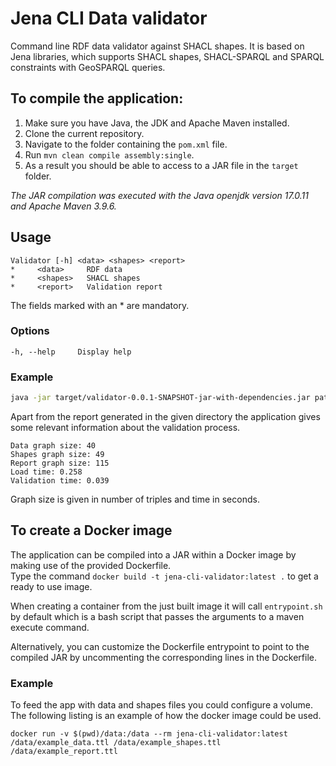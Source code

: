 # Jena CLI Data validator
Command line RDF data validator against SHACL shapes. It is based on Jena libraries, which supports SHACL shapes, SHACL-SPARQL and SPARQL constraints with GeoSPARQL queries.

## To compile the application:
1. Make sure you have Java, the JDK and Apache Maven installed.
2. Clone the current repository.
3. Navigate to the folder containing the `pom.xml` file.
4. Run `mvn clean compile assembly:single`.
5. As a result you should be able to access to a JAR file in the `target` folder.

_The JAR compilation was executed with the Java openjdk version 17.0.11 and Apache Maven 3.9.6._

## Usage
    Validator [-h] <data> <shapes> <report>
    *     <data>     RDF data
    *     <shapes>   SHACL shapes
    *     <report>   Validation report

The fields marked with an \* are mandatory.
### Options
    -h, --help     Display help

### Example
```bash
java -jar target/validator-0.0.1-SNAPSHOT-jar-with-dependencies.jar path/to/rdf_data.ttl path/to/shacl_shapes.ttl path/to/save/report.ttl
```
Apart from the report generated in the given directory the application gives some relevant information about the validation process.
```
Data graph size: 40
Shapes graph size: 49
Report graph size: 115
Load time: 0.258
Validation time: 0.039
```
Graph size is given in number of triples and time in seconds.

## To create a Docker image
The application can be compiled into a JAR within a Docker image by making use of the provided Dockerfile. \
Type the command `docker build -t jena-cli-validator:latest .` to get a ready to use image.

When creating a container from the just built image it will call `entrypoint.sh` by default which is a bash script that passes the arguments to a maven execute command. 

Alternatively, you can customize the Dockerfile entrypoint to point to the compiled JAR by uncommenting the corresponding lines in the Dockerfile. 

### Example
To feed the app with data and shapes files you could configure a volume. The following listing is an example of how the docker image could be used. 
```docker
docker run -v $(pwd)/data:/data --rm jena-cli-validator:latest /data/example_data.ttl /data/example_shapes.ttl /data/example_report.ttl
```